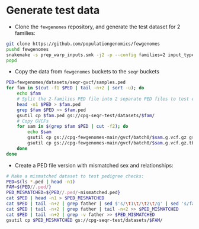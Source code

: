 # Generate test data

* Clone the `fewgenomes` repository, and generate the test dataset for 2 families:

```bash
git clone https://github.com/populationgenomics/fewgenomes
pushd fewgenomes
snakemake -s prep_warp_inputs.smk -j2 -p --config families=2 input_type=gvcf dataset_name=seqr-gvcf
popd
```

* Copy the data from `fewgenomes` buckets to the `seqr` buckets

```bash
PED=fewgenomes/datasets/seqr-gvcf/samples.ped
for fam in $(cut -f1 $PED | tail -n+2 | sort -u); do
    echo $fam
    # Split the 2-families PED file into 2 separate PED files to test extending genomicsdbs
    head -n1 $PED > $fam.ped
    grep $fam $PED >> $fam.ped
    gsutil cp $fam.ped gs://cpg-seqr-test/datasets/$fam/
    # Copy GVCFs
    for sam in $(grep $fam $PED | cut -f2); do 
        echo $sam
        gsutil cp gs://cpg-fewgenomes-main/gvcf/batch0/$sam.g.vcf.gz gs://cpg-seqr-test/datasets/$fam/
        gsutil cp gs://cpg-fewgenomes-main/gvcf/batch0/$sam.g.vcf.gz.tbi gs://cpg-seqr-test/datasets/$fam/
    done
done
```

* Create a PED file version with mismatched sex and relationships:

```bash
# Make a mismatched dataset to test pedigree checks:
PED=$(ls *.ped | head -n1)
FAM=${PED//.ped/}
PED_MISMATCHED=${PED//.ped/-mismatched.ped}
cat $PED | head -n1 > $PED_MISMATCHED
cat $PED | tail -n+2 | grep father | sed $'s/\t1\t/\t2\t/g' | sed 's/father/grandmother/' >> $PED_MISMATCHED
cat $PED | tail -n+2 | grep father | tail -n+2 >> $PED_MISMATCHED
cat $PED | tail -n+2 | grep -v father >> $PED_MISMATCHED
gsutil cp $PED_MISMATCHED gs://cpg-seqr-test/datasets/$FAM/
```
